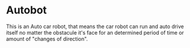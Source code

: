 # Autobot
This is an Auto car robot, that means the car robot can run and auto drive itself no matter the obstacule it's face for an determined period of time or amount of "changes of direction".

